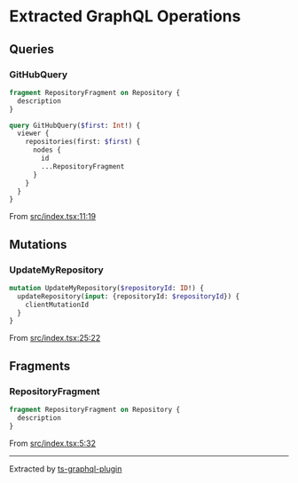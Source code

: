 # Extracted GraphQL Operations
## Queries

### GitHubQuery

```graphql
fragment RepositoryFragment on Repository {
  description
}

query GitHubQuery($first: Int!) {
  viewer {
    repositories(first: $first) {
      nodes {
        id
        ...RepositoryFragment
      }
    }
  }
}
```

From [src/index.tsx:11:19](src/index.tsx#L11-L23)
    
## Mutations

### UpdateMyRepository

```graphql
mutation UpdateMyRepository($repositoryId: ID!) {
  updateRepository(input: {repositoryId: $repositoryId}) {
    clientMutationId
  }
}
```

From [src/index.tsx:25:22](src/index.tsx#L25-L31)
    
## Fragments

### RepositoryFragment

```graphql
fragment RepositoryFragment on Repository {
  description
}
```

From [src/index.tsx:5:32](src/index.tsx#L5-L9)
    
---
Extracted by [ts-graphql-plugin](https://github.com/Quramy/ts-graphql-plugin)